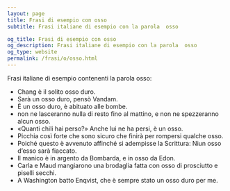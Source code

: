 ```yaml
---
layout: page
title: Frasi di esempio con osso 
subtitle: Frasi italiane di esempio con la parola  osso

og_title: Frasi di esempio con osso 
og_description: Frasi italiane di esempio con la parola  osso
og_type: website
permalink: /frasi/o/osso.html
---
```


Frasi italiane di esempio contenenti la parola osso:


- Chang è il solito osso duro.
- Sarà un osso duro, pensò Vandam.
- È un osso duro, è abituato alle bombe.
- non ne lasceranno nulla di resto fino al mattino, e non ne spezzeranno alcun osso.
- «Quanti chili hai perso?» Anche lui ne ha persi, è un osso.
- Picchia così forte che sono sicuro che finirà per rompersi qualche osso.
- Poiché questo è avvenuto affinché si adempisse la Scrittura: Niun osso d’esso sarà fiaccato.
- Il manico è in argento da Bombarda, e in osso da Edon.
- Carla e Maud mangiarono una brodaglia fatta con osso di prosciutto e piselli secchi.
- A Washington batto Enqvist, che è sempre stato un osso duro per me.
